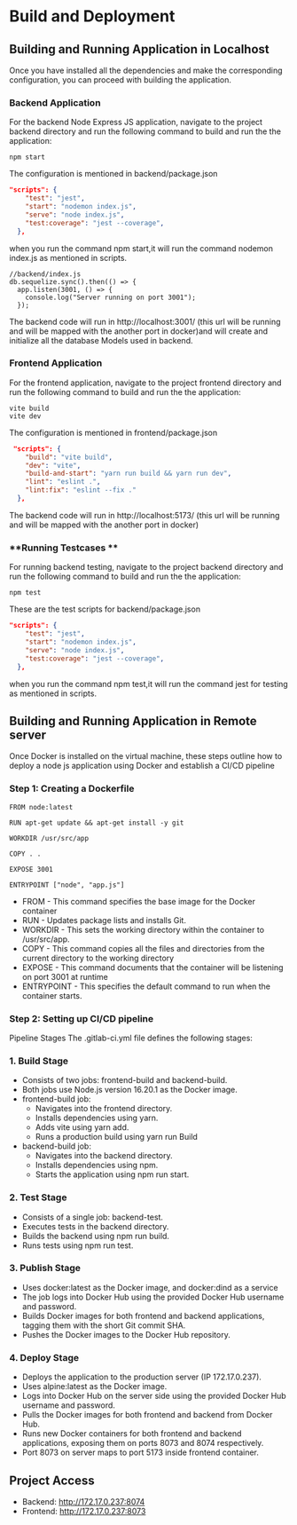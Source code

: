 # Build and Deployment


## Building and Running Application in Localhost

Once you have installed all the dependencies and make the corresponding configuration, you can proceed with building the application.

### **Backend Application**  
For the backend Node Express JS application, navigate to the project backend directory and run the following command to build  and run the the application:  

```node
npm start
```

The configuration is mentioned in backend/package.json

```json
"scripts": {
    "test": "jest",
    "start": "nodemon index.js",
    "serve": "node index.js",
    "test:coverage": "jest --coverage",
  },
  ```

  when you run the command npm start,it will run the command nodemon index.js as mentioned in scripts.

```node
//backend/index.js
db.sequelize.sync().then(() => {
  app.listen(3001, () => {
    console.log("Server running on port 3001");
  });
  ```

The backend code will run in http://localhost:3001/ (this url will be running and will be mapped with the another port in docker)and will create and initialize all the database Models used in backend.


### **Frontend Application**

For the frontend application, navigate to the project frontend directory and run the following command to build  and run the the application:  

```node
vite build
vite dev
```

The configuration is mentioned in frontend/package.json

```json
 "scripts": {
    "build": "vite build",
    "dev": "vite",
    "build-and-start": "yarn run build && yarn run dev",
    "lint": "eslint .",
    "lint:fix": "eslint --fix ."
  },
  ```

The backend code will run in http://localhost:5173/ (this url will be running and will be mapped with the another port in docker)

### **Running Testcases **

For running backend testing, navigate to the project backend directory and run the following command to build  and run the the application:  

```node
npm test
```

These are the test scripts for backend/package.json

```json
"scripts": {
    "test": "jest",
    "start": "nodemon index.js",
    "serve": "node index.js",
    "test:coverage": "jest --coverage",
  },
  ```

  when you run the command npm test,it will run the command jest for testing as mentioned in scripts.
  
## Building and Running Application in Remote server

Once Docker is installed on the virtual machine, these steps outline how to deploy a node js application using Docker and establish a CI/CD pipeline

### **Step 1**: Creating a Dockerfile
```node
FROM node:latest

RUN apt-get update && apt-get install -y git

WORKDIR /usr/src/app

COPY . .

EXPOSE 3001

ENTRYPOINT ["node", "app.js"]
```
- FROM - This command specifies the base image for the Docker container
- RUN - Updates package lists and installs Git.
- WORKDIR - This sets the working directory within the container to /usr/src/app.
- COPY - This command copies all the files and directories from the current directory to the working directory 
- EXPOSE - This command documents that the container will be listening on port 3001 at runtime
- ENTRYPOINT - This specifies the default command to run when the container starts.
### **Step 2**: Setting up CI/CD pipeline
Pipeline Stages
The .gitlab-ci.yml file defines the following stages:
### **1. Build Stage**
- Consists of two jobs: frontend-build and backend-build.
- Both jobs use Node.js version 16.20.1 as the Docker image.
- frontend-build job:
    - Navigates into the frontend directory.
    - Installs dependencies using yarn.
    - Adds vite using yarn add.
    - Runs a production build using yarn run Build
- backend-build job:
    - Navigates into the backend directory.
    - Installs dependencies using npm.
    - Starts the application using npm run start.
### **2. Test Stage**
- Consists of a single job: backend-test.
- Executes tests in the backend directory.
- Builds the backend using npm run build.
- Runs tests using npm run test.
### **3. Publish Stage**
- Uses docker:latest as the Docker image, and docker:dind as a service
- The job logs into Docker Hub using the provided Docker Hub username and password.
- Builds Docker images for both frontend and backend applications, tagging them with the short Git commit SHA.
- Pushes the Docker images to the Docker Hub repository.
### **4. Deploy Stage**
- Deploys the application to the production server (IP 172.17.0.237).
- Uses alpine:latest as the Docker image.
- Logs into Docker Hub on the server side using the provided Docker Hub username and password.
- Pulls the Docker images for both frontend and backend from Docker Hub.
- Runs new Docker containers for both frontend and backend applications, exposing them on ports 8073 and 8074 respectively.
- Port 8073 on server maps to port 5173 inside frontend container.
## **Project Access**
- Backend: http://172.17.0.237:8074
- Frontend: http://172.17.0.237:8073
